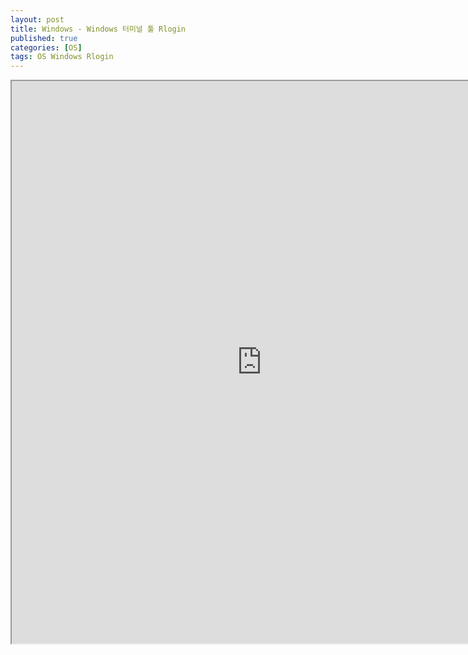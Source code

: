 ```yaml
---
layout: post
title: Windows - Windows 터미널 툴 Rlogin
published: true
categories: [OS]
tags: OS Windows Rlogin
---
```

<iframe width="800" height="900" src="https://docs.google.com/document/d/e/2PACX-1vTWk7C6w5XZXP6NyxsJDL3gYAG_7tlCc45jaXPAEyUHAMgXUmSgbOdQsf5z3z38YVy-BnnU-aHI4jmQ/pub?embedded=true"></iframe>  
  